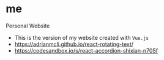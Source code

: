 # me

Personal Website
- This is the version of my website created with `Vue.js`
- https://adrianmcli.github.io/react-rotating-text/
- https://codesandbox.io/s/react-accordion-shixian-n705f
